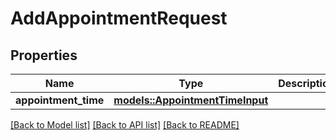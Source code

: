 # AddAppointmentRequest

## Properties

Name | Type | Description | Notes
------------ | ------------- | ------------- | -------------
**appointment_time** | [**models::AppointmentTimeInput**](AppointmentTimeInput.md) |  | 

[[Back to Model list]](../README.md#documentation-for-models) [[Back to API list]](../README.md#documentation-for-api-endpoints) [[Back to README]](../README.md)


